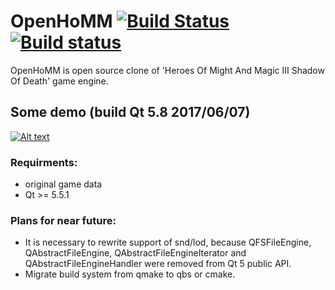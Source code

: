 OpenHoMM  [![Build Status](https://travis-ci.org/openhomm/openhomm.svg?branch=master)](https://travis-ci.org/openhomm/openhomm) [![Build status](https://ci.appveyor.com/api/projects/status/oa8t0l90y9jjl45v?svg=true)](https://ci.appveyor.com/project/openhomm/openhomm)
========

OpenHoMM is open source clone of 'Heroes Of Might And Magic III Shadow Of Death' game engine.

## Some demo (build  Qt 5.8 2017/06/07)
[![Alt text](https://i.ytimg.com/vi/yo2wqjiMjjo/hq720.jpg?custom=true&w=196&h=110&stc=true&jpg444=true&jpgq=90&sp=68&sigh=z_Pn0iP1GQtyqqbEPv49LN14XO4)](https://www.youtube.com/watch?v=yo2wqjiMjjo)

### Requirments:
* original game data
* Qt >= 5.5.1

### Plans for near future:
* It is necessary to rewrite support of snd/lod, because QFSFileEngine, QAbstractFileEngine, QAbstractFileEngineIterator and QAbstractFileEngineHandler were removed from Qt 5 public API.
* Migrate build system from qmake to qbs or cmake.
